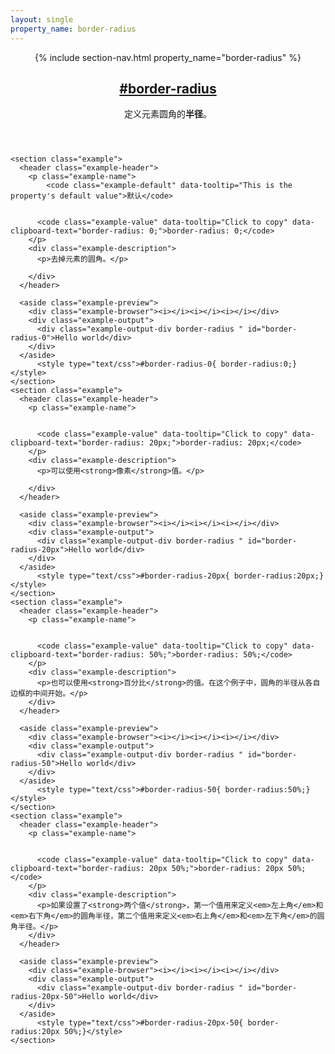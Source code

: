 ```yaml
---
layout: single
property_name: border-radius
---
```


<section id="border-radius" class="property">
  <header class="property-header">
    {% include section-nav.html property_name="border-radius" %}
    <h2 class="property-name">
      <a href="{{site.url}}/#border-radius"><span>#</span>border-radius</a>
    </h2>
    <div class="property-description">
      <p>定义元素圆角的<strong>半径</strong>。</p>
    </div>
  </header>
    <style type="text/css">.border-radius { border: 4px solid #05ffb0; }</style>




    <section class="example">
      <header class="example-header">
        <p class="example-name">
            <code class="example-default" data-tooltip="This is the property's default value">默认</code>


          <code class="example-value" data-tooltip="Click to copy" data-clipboard-text="border-radius: 0;">border-radius: 0;</code>
        </p>
        <div class="example-description">
          <p>去掉元素的圆角。</p>

        </div>
      </header>

      <aside class="example-preview">
        <div class="example-browser"><i></i><i></i><i></i></div>
        <div class="example-output">
          <div class="example-output-div border-radius " id="border-radius-0">Hello world</div>
        </div>
      </aside>
          <style type="text/css">#border-radius-0{ border-radius:0;}</style>
    </section>
    <section class="example">
      <header class="example-header">
        <p class="example-name">


          <code class="example-value" data-tooltip="Click to copy" data-clipboard-text="border-radius: 20px;">border-radius: 20px;</code>
        </p>
        <div class="example-description">
          <p>可以使用<strong>像素</strong>值。</p>

        </div>
      </header>

      <aside class="example-preview">
        <div class="example-browser"><i></i><i></i><i></i></div>
        <div class="example-output">
          <div class="example-output-div border-radius " id="border-radius-20px">Hello world</div>
        </div>
      </aside>
          <style type="text/css">#border-radius-20px{ border-radius:20px;}</style>
    </section>
    <section class="example">
      <header class="example-header">
        <p class="example-name">


          <code class="example-value" data-tooltip="Click to copy" data-clipboard-text="border-radius: 50%;">border-radius: 50%;</code>
        </p>
        <div class="example-description">
          <p>也可以使用<strong>百分比</strong>的值。在这个例子中，圆角的半径从各自边框的中间开始。</p>
        </div>
      </header>

      <aside class="example-preview">
        <div class="example-browser"><i></i><i></i><i></i></div>
        <div class="example-output">
          <div class="example-output-div border-radius " id="border-radius-50">Hello world</div>
        </div>
      </aside>
          <style type="text/css">#border-radius-50{ border-radius:50%;}</style>
    </section>
    <section class="example">
      <header class="example-header">
        <p class="example-name">


          <code class="example-value" data-tooltip="Click to copy" data-clipboard-text="border-radius: 20px 50%;">border-radius: 20px 50%;</code>
        </p>
        <div class="example-description">
          <p>如果设置了<strong>两个值</strong>，第一个值用来定义<em>左上角</em>和<em>右下角</em>的圆角半径，第二个值用来定义<em>右上角</em>和<em>左下角</em>的圆角半径。</p>
        </div>
      </header>

      <aside class="example-preview">
        <div class="example-browser"><i></i><i></i><i></i></div>
        <div class="example-output">
          <div class="example-output-div border-radius " id="border-radius-20px-50">Hello world</div>
        </div>
      </aside>
          <style type="text/css">#border-radius-20px-50{ border-radius:20px 50%;}</style>
    </section>
</section>
